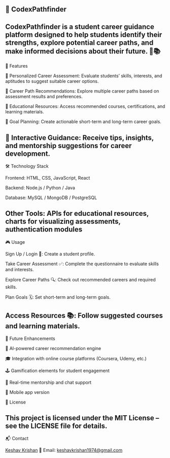 🚀 CodexPathfinder
--------------------

CodexPathfinder is a student career guidance platform designed to help students identify their strengths, explore potential career paths, and make informed decisions about their future. 🎯📚
--------------------------------------------------------------------------------------------------------------------------------------------------------------------------------------------------------------------------------------

🌟 Features

🧩 Personalized Career Assessment: Evaluate students’ skills, interests, and aptitudes to suggest suitable career options.

💼 Career Path Recommendations: Explore multiple career paths based on assessment results and preferences.

📖 Educational Resources: Access recommended courses, certifications, and learning materials.

🎯 Goal Planning: Create actionable short-term and long-term career goals.

🤝 Interactive Guidance: Receive tips, insights, and mentorship suggestions for career development.
--------------------------------------------------------------------------------------------------------------------------------------------------------------------------------------------------------------------------------------


🛠️ Technology Stack


Frontend: HTML, CSS, JavaScript, React

Backend: Node.js / Python / Java

Database: MySQL / MongoDB / PostgreSQL

Other Tools: APIs for educational resources, charts for visualizing assessments, authentication modules
--------------------------------------------------------------------------------------------------------------------------------------------------------------------------------------------------------------------------------------


🎮 Usage


Sign Up / Login 📝: Create a student profile.

Take Career Assessment ✅: Complete the questionnaire to evaluate skills and interests.

Explore Career Paths 🔍: Check out recommended careers and required skills.

Plan Goals 🗓️: Set short-term and long-term goals.

Access Resources 📚: Follow suggested courses and learning materials.
--------------------------------------------------------------------------------------------------------------------------------------------------------------------------------------------------------------------------------------

🌱 Future Enhancements


🤖 AI-powered career recommendation engine

🎓 Integration with online course platforms (Coursera, Udemy, etc.)

🕹️ Gamification elements for student engagement

💬 Real-time mentorship and chat support

📱 Mobile app version

📄 License

This project is licensed under the MIT License – see the LICENSE
 file for details.
--------------------------------------------------------------------------------------------------------------------------------------------------------------------------------------------------------------------------------------


📬 Contact

[Keshav Krishan](https://github.com/Keshav-Krishan)
📧 Email: keshavkrishan1974@gmail.com
